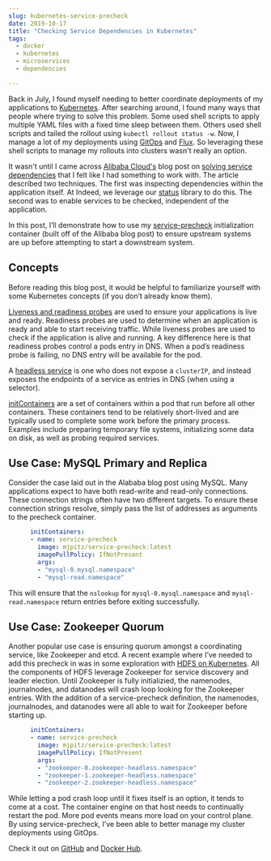 ```yaml
---
slug: kubernetes-service-precheck
date: 2019-10-17
title: "Checking Service Dependencies in Kubernetes"
tags:
  - docker
  - kubernetes
  - microservices
  - dependencies

---
```


Back in July, I found myself needing to better coordinate deployments of my applications to [Kubernetes](https://kubernetes.io/).
After searching around, I found many ways that people where trying to solve this problem.
Some used shell scripts to apply multiple YAML files with a fixed time sleep between them.
Others used shell scripts and tailed the rollout using `kubectl rollout status -w`.
Now, I manage a lot of my deployments using [GitOps](https://www.weave.works/technologies/gitops/) and [Flux](https://github.com/fluxcd/flux).
So leveraging these shell scripts to manage my rollouts into clusters wasn't really an option.

It wasn't until I came across [Alibaba Cloud's](https://us.alibabacloud.com) blog post on [solving service dependencies](https://www.alibabacloud.com/blog/kubernetes-demystified-solving-service-dependencies_594110) that I felt like I had something to work with.
The article described two techniques. 
The first was inspecting dependencies within the application itself. 
At Indeed, we leverage our [status](http://github.com/indeedeng/status) library to do this. 
The second was to enable services to be checked, independent of the application.

In this post, I’ll demonstrate how to use my [service-precheck](https://hub.docker.com/r/mjpitz/service-precheck) initialization container (built off of the Alibaba blog post) to ensure upstream systems are up before attempting to start a downstream system.

<!--more-->

## Concepts

Before reading this blog post, it would be helpful to familiarize yourself with some Kubernetes concepts (if you don’t already know them).

[Liveness and readiness probes](https://kubernetes.io/docs/tasks/configure-pod-container/configure-liveness-readiness-startup-probes/) are used to ensure your applications is live and ready. 
Readiness probes are used to determine when an application is ready and able to start receiving traffic. 
While liveness probes are used to check if the application is alive and running. 
A key difference here is that readiness probes control a pods entry in DNS. 
When a pod’s readiness probe is failing, no DNS entry will be available for the pod.

A [headless service](https://kubernetes.io/docs/concepts/services-networking/service/#headless-services) is one who does not expose a `clusterIP`, and instead exposes the endpoints of a service as entries in DNS (when using a selector).

[initContainers](https://kubernetes.io/docs/concepts/workloads/pods/init-containers/) are a set of containers within a pod that run before all other containers. 
These containers tend to be relatively short-lived and are typically used to complete some work before the primary process. 
Examples include preparing temporary file systems, initializing some data on disk, as well as probing required services.

## Use Case: MySQL Primary and Replica

Consider the case laid out in the Alababa blog post using MySQL. 
Many applications expect to have both read-write and read-only connections. 
These connection strings often have two different targets. 
To ensure these connection strings resolve, simply pass the list of addresses as arguments to the precheck container.

```yaml
      initContainers:
      - name: service-precheck
        image: mjpitz/service-precheck:latest
        imagePullPolicy: IfNotPresent
        args:
        - "mysql-0.mysql.namespace"
        - "mysql-read.namespace"
```

This will ensure that the `nslookup` for `mysql-0.mysql.namespace` and `mysql-read.namespace` return entries before exiting successfully.

## Use Case: Zookeeper Quorum

Another popular use case is ensuring quorum amongst a coordinating service, like Zookeeper and etcd. 
A recent example where I’ve needed to add this precheck in was in some exploration with [HDFS on Kubernetes](https://github.com/apache-spark-on-k8s/kubernetes-HDFS). 
All the components of HDFS leverage Zookeeper for service discovery and leader election. 
Until Zookeeper is fully initializied, the namenodes, journalnodes, and datanodes will crash loop looking for the Zookeeper entries. 
With the addition of a service-precheck definition, the namenodes, journalnodes, and datanodes were all able to wait for Zookeeper before starting up.

```yaml
      initContainers:
      - name: service-precheck
        image: mjpitz/service-precheck:latest
        imagePullPolicy: IfNotPresent
        args:
        - "zookeeper-0.zookeeper-headless.namespace"
        - "zookeeper-1.zookeeper-headless.namespace"
        - "zookeeper-2.zookeeper-headless.namespace"
```

While letting a pod crash loop until it fixes itself is an option, it tends to come at a cost. 
The container engine on that host needs to continually restart the pod. 
More pod events means more load on your control plane. 
By using service-precheck, I’ve been able to better manage my cluster deployments using GitOps.

Check it out on [GitHub](https://github.com/mjpitz/service-precheck) and [Docker Hub](https://hub.docker.com/r/mjpitz/service-precheck).
